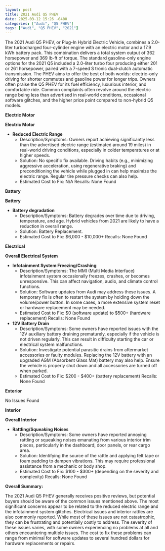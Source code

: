 ```yaml
---
layout: post
title: 2021 Audi Q5 PHEV
date: 2025-03-12 15:26 -0400
categories: ["Audi", "Q5 PHEV"]
tags: ["Audi", "Q5 PHEV", "2021"]
---
```

The 2021 Audi Q5 PHEV, or Plug-In Hybrid Electric Vehicle, combines a 2.0-liter turbocharged four-cylinder engine with an electric motor and a 17.9 kWh battery pack. This combination delivers a total system output of 362 horsepower and 369 lb-ft of torque. The standard gasoline-only engine options for the 2021 Q5 included a 2.0-liter turbo four producing either 201 or 261 horsepower, paired with a 7-speed S tronic dual-clutch automatic transmission. The PHEV aims to offer the best of both worlds: electric-only driving for shorter commutes and gasoline power for longer trips. Owners often praise the Q5 PHEV for its fuel efficiency, luxurious interior, and comfortable ride. Common complaints often revolve around the electric range being less than advertised in real-world conditions, occasional software glitches, and the higher price point compared to non-hybrid Q5 models.

**Electric Motor**

**Electric Motor**
*   **Reduced Electric Range**
    *   Description/Symptoms: Owners report achieving significantly less than the advertised electric range (estimated around 19 miles) in real-world driving conditions, especially in colder temperatures or at higher speeds.
    *   Solution: No specific fix available. Driving habits (e.g., minimizing aggressive acceleration, using regenerative braking) and preconditioning the vehicle while plugged in can help maximize the electric range. Regular tire pressure checks can also help.
    *   Estimated Cost to Fix: N/A
        Recalls: None Found

**Battery**

**Battery**

*   **Battery degradation**
    *   Description/Symptoms: Battery degrades over time due to driving, temperature, and age. Hybrid vehicles from 2021 are likely to have a reduction in overall range.
    *   Solution: Battery Replacement.
    *   Estimated Cost to Fix: $6,000 - $10,000+
    Recalls: None Found

**Electrical**

**Overall Electrical System**

*   **Infotainment System Freezing/Crashing**
    *   Description/Symptoms: The MMI (Multi Media Interface) infotainment system occasionally freezes, crashes, or becomes unresponsive. This can affect navigation, audio, and climate control functions.
    *   Solution: Software updates from Audi may address these issues. A temporary fix is often to restart the system by holding down the volume/power button. In some cases, a more extensive system reset or hardware replacement may be needed.
    *   Estimated Cost to Fix: $0 (software update) to $500+ (hardware replacement)
        Recalls: None Found
*   **12V Battery Drain**
    *   Description/Symptoms: Some owners have reported issues with the 12V auxiliary battery draining prematurely, especially if the vehicle is not driven regularly. This can result in difficulty starting the car or electrical system malfunctions.
    *   Solution: Investigate potential parasitic drains from aftermarket accessories or faulty modules. Replacing the 12V battery with an upgraded AGM (Absorbent Glass Mat) battery may also help. Ensure the vehicle is properly shut down and all accessories are turned off when parked.
    *   Estimated Cost to Fix: $200 - $400+ (battery replacement)
        Recalls: None Found

**Exterior**

No Issues Found

**Interior**

**Overall Interior**

*   **Rattling/Squeaking Noises**
    *   Description/Symptoms: Some owners have reported annoying rattling or squeaking noises emanating from various interior trim pieces, particularly in the dashboard, door panels, or rear cargo area.
    *   Solution: Identifying the source of the rattle and applying felt tape or foam padding to dampen vibrations. This may require professional assistance from a mechanic or body shop.
    *   Estimated Cost to Fix: $100 - $300+ (depending on the severity and complexity)
        Recalls: None Found

**Overall Summary:**

The 2021 Audi Q5 PHEV generally receives positive reviews, but potential buyers should be aware of the common issues mentioned above. The most significant concerns appear to be related to the reduced electric range and the infotainment system glitches. Electrical issues and interior rattles are also commonly reported. While most of these issues are not catastrophic, they can be frustrating and potentially costly to address. The severity of these issues varies, with some owners experiencing no problems at all and others encountering multiple issues. The cost to fix these problems can range from minimal for software updates to several hundred dollars for hardware replacements or repairs.

